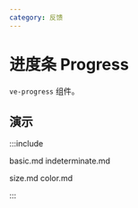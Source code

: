```yaml
---
category: 反馈
---
```


# 进度条 Progress

`ve-progress` 组件。

## 演示

:::include

basic.md indeterminate.md

size.md color.md

:::